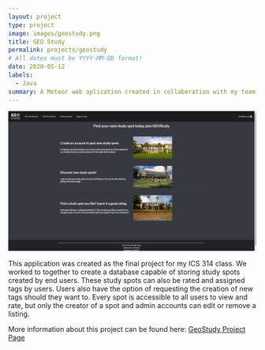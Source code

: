 ```yaml
---
layout: project
type: project
image: images/geostudy.png
title: GEO Study
permalink: projects/geostudy
# All dates must be YYYY-MM-DD format!
date: 2020-05-12
labels:
  - Java
summary: A Meteor web aplication created in collaberation with my team, helps students find new study spots.
---
```


<img class="ui medium right floated rounded image" src="../images/user-home.png">


This application was created as the final project for my ICS 314 class.  We worked to together to create a database capable of storing study spots created by end users.  These study spots can also be rated and assigned tags by users.  Users also have the option of requesting the creation of new tags should they want to.  Every spot is accessible to all users to view and rate, but only the creator of a spot and admin accounts can edit or remove a listing.


More information about this project can be found here: [GeoStudy Project Page](https://geostudy.github.io/)
